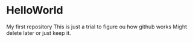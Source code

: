 # HelloWorld
My first repository
This is just a trial to figure ou how github works
Might delete later
or just keep it.
